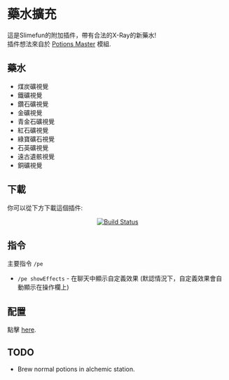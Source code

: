 # 藥水擴充
這是Slimefun的附加插件，帶有合法的X-Ray的新藥水!<br>
插件想法來自於 [Potions Master](https://www.curseforge.com/minecraft/mc-mods/potionsmaster) 模組.

## 藥水
- 煤炭礦視覺
- 鐵礦視覺
- 鑽石礦視覺
- 金礦視覺
- 青金石礦視覺
- 紅石礦視覺
- 綠寶礦石視覺
- 石英礦視覺
- 遠古遺骸視覺
- 銅礦視覺

## 下載
你可以從下方下載這個插件:<br>

<p align="center">
  <a href="https://thebusybiscuit.github.io/builds/EpicPlayerA10/PotionExpansion/master"><img src="https://thebusybiscuit.github.io/builds/EpicPlayerA10/PotionExpansion/master/badge.svg" alt="Build Status"/></a>
</p>

## 指令
主要指令 `/pe`
- `/pe showEffects` - 在聊天中顯示自定義效果 (默認情況下，自定義效果會自動顯示在操作欄上)

## 配置
點擊 [here](https://github.com/EpicPlayerA10/PotionExpansion/wiki).

## TODO
- Brew normal potions in alchemic station.
